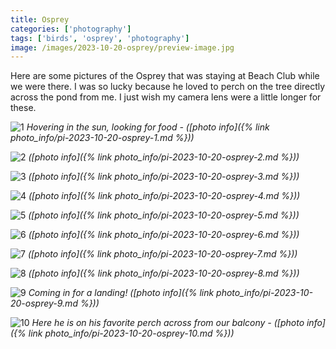 ```yaml
---
title: Osprey
categories: ['photography']
tags: ['birds', 'osprey', 'photography']
image: /images/2023-10-20-osprey/preview-image.jpg
---
```


Here are some pictures of the Osprey that was staying at Beach Club while we were there.  I was so lucky because he loved to perch on the tree directly across the pond from me.  I just wish my camera lens were a little longer for these.

![1](/images/2023-10-20-osprey/osprey-1.jpg)
_Hovering in the sun, looking for food - ([photo info]({% link photo_info/pi-2023-10-20-osprey-1.md %}))_

![2](/images/2023-10-20-osprey/osprey-2.jpg)
_([photo info]({% link photo_info/pi-2023-10-20-osprey-2.md %}))_

![3](/images/2023-10-20-osprey/osprey-3.jpg)
_([photo info]({% link photo_info/pi-2023-10-20-osprey-3.md %}))_

![4](/images/2023-10-20-osprey/osprey-4.jpg)
_([photo info]({% link photo_info/pi-2023-10-20-osprey-4.md %}))_

![5](/images/2023-10-20-osprey/osprey-5.jpg)
_([photo info]({% link photo_info/pi-2023-10-20-osprey-5.md %}))_

![6](/images/2023-10-20-osprey/osprey-6.jpg)
_([photo info]({% link photo_info/pi-2023-10-20-osprey-6.md %}))_

![7](/images/2023-10-20-osprey/osprey-7.jpg)
_([photo info]({% link photo_info/pi-2023-10-20-osprey-7.md %}))_

![8](/images/2023-10-20-osprey/osprey-8.jpg)
_([photo info]({% link photo_info/pi-2023-10-20-osprey-8.md %}))_

![9](/images/2023-10-20-osprey/osprey-9.jpg)
_Coming in for a landing! ([photo info]({% link photo_info/pi-2023-10-20-osprey-9.md %}))_

![10](/images/2023-10-20-osprey/osprey-10.jpg)
_Here he is on his favorite perch across from our balcony - ([photo info]({% link photo_info/pi-2023-10-20-osprey-10.md %}))_

